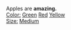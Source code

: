 Apples are **amazing.**<br/>[Color:](../Color/index.md) [Green](../Color/Green.md) [Red](../Color/Red.md) [Yellow](../Color/Yellow.md)<br/>[Size:](../Size/index.md) [Medium](../Size/Medium.md)